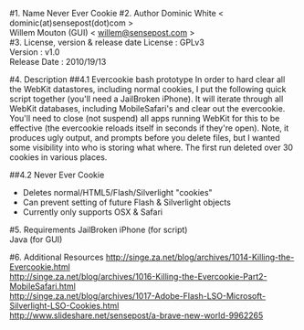 #1. Name
Never Ever Cookie
#2. Author
Dominic White < dominic(at)sensepost(dot)com >  
Willem Mouton (GUI) < willem@sensepost.com >  
#3. License, version & release date
License : GPLv3  
Version : v1.0   
Release Date : 2010/19/13

#4. Description
##4.1 Evercookie bash prototype
In order to hard clear all the WebKit datastores, including normal cookies, I put the following quick script together (you'll need a JailBroken iPhone). It will iterate through all WebKit databases, including MobileSafari's and clear out the evercookie. You'll need to close (not suspend) all apps running WebKit for this to be effective (the evercookie reloads itself in seconds if they're open). Note, it produces ugly output, and prompts before you delete files, but I wanted some visibility into who is storing what where. The first run deleted over 30 cookies in various places.

##4.2 Never Ever Cookie
* Deletes normal/HTML5/Flash/Silverlight "cookies"
* Can prevent setting of future Flash & Silverlight objects
* Currently only supports OSX & Safari

#5. Requirements
JailBroken iPhone (for script)  
Java (for GUI)  

#6. Additional Resources 
http://singe.za.net/blog/archives/1014-Killing-the-Evercookie.html  
http://singe.za.net/blog/archives/1016-Killing-the-Evercookie-Part2-MobileSafari.html  
http://singe.za.net/blog/archives/1017-Adobe-Flash-LSO-Microsoft-Silverlight-LSO-Cookies.html  
http://www.slideshare.net/sensepost/a-brave-new-world-9962265  



